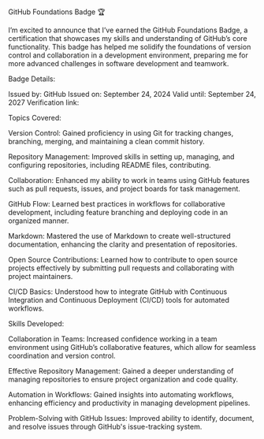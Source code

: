 GitHub Foundations Badge 🏆

I’m excited to announce that I’ve earned the GitHub Foundations Badge, a certification that showcases my skills and understanding of GitHub’s core functionality. This badge has helped me solidify the foundations of version control and collaboration in a development environment, preparing me for more advanced challenges in software development and teamwork.

Badge Details:

Issued by: GitHub
Issued on: September 24, 2024
Valid until: September 24, 2027
Verification link: 

Topics Covered:

Version Control: Gained proficiency in using Git for tracking changes, branching, merging, and maintaining a clean commit history.

Repository Management: Improved skills in setting up, managing, and configuring repositories, including README files, contributing.

Collaboration: Enhanced my ability to work in teams using GitHub features such as pull requests, issues, and project boards for task management.

GitHub Flow: Learned best practices in workflows for collaborative development, including feature branching and deploying code in an organized manner.

Markdown: Mastered the use of Markdown to create well-structured documentation, enhancing the clarity and presentation of repositories.

Open Source Contributions: Learned how to contribute to open source projects effectively by submitting pull requests and collaborating with project maintainers.

CI/CD Basics: Understood how to integrate GitHub with Continuous Integration and Continuous Deployment (CI/CD) tools for automated workflows.

Skills Developed:

Collaboration in Teams: Increased confidence working in a team environment using GitHub’s collaborative features, which allow for seamless coordination and version control.

Effective Repository Management: Gained a deeper understanding of managing repositories to ensure project organization and code quality.

Automation in Workflows: Gained insights into automating workflows, enhancing efficiency and productivity in managing development pipelines.

Problem-Solving with GitHub Issues: Improved ability to identify, document, and resolve issues through GitHub's issue-tracking system.

